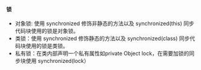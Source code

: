 
#### 锁

* 对象锁: 使用 synchronized 修饰非静态的方法以及 synchronized(this) 同步代码块使用的锁是对象锁。
* 类锁：使用 synchronized 修饰静态的方法以及 synchronized(class) 同步代码块使用的锁是类锁。
* 私有锁：在类内部声明一个私有属性如private Object lock，在需要加锁的同步块使用 synchronized(lock）

